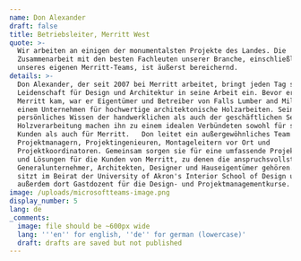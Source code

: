 ```yaml
---
name: Don Alexander
draft: false
title: Betriebsleiter, Merritt West
quote: >-
  Wir arbeiten an einigen der monumentalsten Projekte des Landes. Die
  Zusammenarbeit mit den besten Fachleuten unserer Branche, einschließlich
  unseres eigenen Merritt-Teams, ist äußerst bereichernd.
details: >-
  Don Alexander, der seit 2007 bei Merritt arbeitet, bringt jeden Tag seine
  Leidenschaft für Design und Architektur in seine Arbeit ein. Bevor er zu
  Merritt kam, war er Eigentümer und Betreiber von Falls Lumber and Millwork,
  einem Unternehmen für hochwertige architektonische Holzarbeiten. Sein
  persönliches Wissen der handwerklichen als auch der geschäftlichen Seite der
  Holzverarbeitung machen ihn zu einem idealen Verbündeten sowohl für seine
  Kunden als auch für Merritt.   Don leitet ein außergewöhnliches Team von
  Projektmanagern, Projektingenieuren, Montageleitern vor Ort und
  Projektkoordinatoren. Gemeinsam sorgen sie für eine umfassende Projektleitung
  und Lösungen für die Kunden von Merritt, zu denen die anspruchsvollsten
  Generalunternehmer, Architekten, Designer und Hauseigentümer gehören.  Don
  sitzt im Beirat der University of Akron's Interior School of Design und ist
  außerdem dort Gastdozent für die Design- und Projektmanagementkurse.
image: /uploads/microsoftteams-image.png
display_number: 5
lang: de
_comments:
  image: file should be ~600px wide
  lang: '''en'' for english, ''de'' for german (lowercase)'
  draft: drafts are saved but not published
---
```


